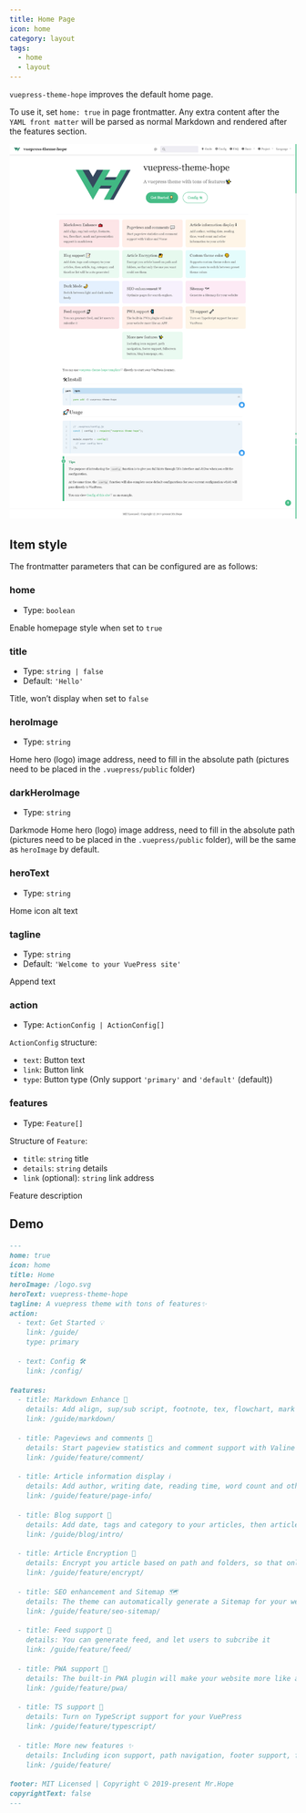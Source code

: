 ```yaml
---
title: Home Page
icon: home
category: layout
tags:
  - home
  - layout
---
```


`vuepress-theme-hope` improves the default home page.

To use it, set `home: true` in page frontmatter. Any extra content after the `YAML front matter` will be parsed as normal Markdown and rendered after the features section.

![Screenshot](./assets/home.png)

<!-- more -->

## Item style

The frontmatter parameters that can be configured are as follows:

### home

- Type: `boolean`

Enable homepage style when set to `true`

### title

- Type: `string | false`
- Default: `'Hello'`

Title, won’t display when set to `false`

### heroImage

- Type: `string`

Home hero (logo) image address, need to fill in the absolute path (pictures need to be placed in the `.vuepress/public` folder)

### darkHeroImage

- Type: `string`

Darkmode Home hero (logo) image address, need to fill in the absolute path (pictures need to be placed in the `.vuepress/public` folder), will be the same as `heroImage` by default.

### heroText

- Type: `string`

Home icon alt text

### tagline

- Type: `string`
- Default: `'Welcome to your VuePress site'`

Append text

### action

- Type: `ActionConfig | ActionConfig[]`

`ActionConfig` structure:

- `text`: Button text
- `link`: Button link
- `type`: Button type (Only support `'primary'` and `'default'` (default))

### features

- Type: `Feature[]`

Structure of `Feature`:

- `title`: `string` title
- `details`: `string` details
- `link` (optional): `string` link address

Feature description

## Demo

```md
---
home: true
icon: home
title: Home
heroImage: /logo.svg
heroText: vuepress-theme-hope
tagline: A vuepress theme with tons of features✨
action:
  - text: Get Started 💡
    link: /guide/
    type: primary

  - text: Config 🛠
    link: /config/

features:
  - title: Markdown Enhance 🧰
    details: Add align, sup/sub script, footnote, tex, flowchart, mark and presentation support in Markdown
    link: /guide/markdown/

  - title: Pageviews and comments 💬
    details: Start pageview statistics and comment support with Valine and Vssue
    link: /guide/feature/comment/

  - title: Article information display ℹ
    details: Add author, writing date, reading time, word count and other information to your article
    link: /guide/feature/page-info/

  - title: Blog support 📝
    details: Add date, tags and category to your articles, then article, tag, category and timeline list will be auto generated
    link: /guide/blog/intro/

  - title: Article Encryption 🔐
    details: Encrypt you article based on path and folders, so that only the one you want could see them
    link: /guide/feature/encrypt/

  - title: SEO enhancement and Sitemap 🗺
    details: The theme can automatically generate a Sitemap for your website, and optimize the resulting web page for search engines.
    link: /guide/feature/seo-sitemap/

  - title: Feed support 📡
    details: You can generate feed, and let users to subcribe it
    link: /guide/feature/feed/

  - title: PWA support 📲
    details: The built-in PWA plugin will make your website more like an APP.
    link: /guide/feature/pwa/

  - title: TS support 🔧
    details: Turn on TypeScript support for your VuePress
    link: /guide/feature/typescript/

  - title: More new features ✨
    details: Including icon support, path navigation, footer support, fullscreen button, blog homepage, etc.
    link: /guide/feature/

footer: MIT Licensed | Copyright © 2019-present Mr.Hope
copyrightText: false
---
```
